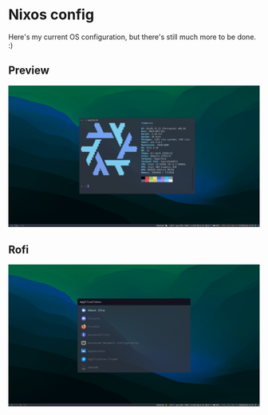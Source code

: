 # Nixos config

Here's my current OS configuration, but there's still much more to be done. :)

## Preview 
![preview](./preview.png)

## Rofi
![rofi-preview](./rofi_preview.png)